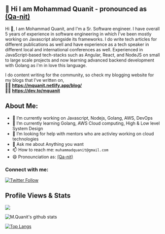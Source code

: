 ## 👋 Hi I am Mohammad Quanit - pronounced as [(Qa-nit)](https://www.nameslook.com/qanit/)

Hi 👋, I am Mohammad Quanit, and I'm a Sr. Software engineer. I have overall 5 years of experience in software engineering in which I've been mostly working on Javascript alongside its frameworks. I do write tech articles for different publications as well and have experience as a tech speaker in different local and international conferences as well. Experienced in JavaScript-based tech-stacks such as Angular, React, and NodeJS on small to large scale projects and now learning advanced backend development with Golang as i'm in love this language.

I do content writing for the community, so check my blogging website for my blogs that I've written on, <br />
✍🏻 **https://mquanit.netlify.app/blog/** <br />
✍🏻 **https://dev.to/mquanit**

## About Me:
- 🔭 I’m currently working on Javascript, Nodejs, Golang, AWS, DevOps
- 🌱 I’m currently learning Golang, AWS Cloud computing, High & Low level System Design
- 🤔 I’m looking for help with mentors who are activley working on cloud technologies
- 💬 Ask me about Anything you want
- 📫 How to reach me: `muhammadquanit@gmail.com`
- 😄 Pronounciation as: [(Qa-nit)](https://www.nameslook.com/qanit/)


### Connect with me:
[![Twitter Follow](https://img.shields.io/twitter/follow/mquanit?color=1DA1F2&logo=twitter&style=for-the-badge)](https://twitter.com/mquanit)

 
## Profile Views & Stats
![](https://komarev.com/ghpvc/?username=Mohammad-Quanit)


![M.Quanit's github stats](https://github-readme-stats.vercel.app/api?username=mohammad-quanit&include_all_commits=true&count_private=true&show_icons=true&theme=radical&cache_seconds=1800)


[![Top Langs](https://github-readme-stats.vercel.app/api/top-langs/?username=Mohammad-Quanit&layout=compact&count_private=true&show_icons=true&theme=radical&langs_count=8&hide=html,php,dart,vue)](https://github.com/anuraghazra/github-readme-stats)


<!--
**Mohammad-Quanit/Mohammad-Quanit** is a ✨ _special_ ✨ repository because its `README.md` (this file) appears on your GitHub profile.
## Stargazers

[![Stargazers repo roster for @Mohammad-Quanit/Mohammad-Quanit](https://reporoster.com/stars/Mohammad-Quanit/Mohammad-Quanit)](https://github.com/Mohammad-Quanit/Mohammad-Quanit/stargazers)

